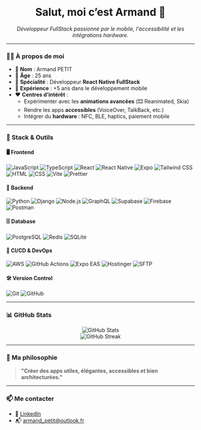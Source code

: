 <h1 align="center">Salut, moi c’est Armand 👋</h1>

<p align="center">
  <em>Développeur FullStack passionné par le mobile, l'accessibilité et les intégrations hardware.</em>
</p>

---

### 👨‍💻 À propos de moi

- 🎯 **Nom** : Armand PETIT  
- 🎂 **Âge** : 25 ans  
- 📱 **Spécialité** : Développeur **React Native FullStack**  
- 🧠 **Expérience** : +5 ans dans le développement mobile  
- ❤️ **Centres d’intérêt** :
  - Expérimenter avec les **animations avancées** (🎞️ Reanimated, Skia)
  - Rendre les apps **accessibles** (VoiceOver, TalkBack, etc.)
  - Intégrer du **hardware** : NFC, BLE, haptics, paiement mobile

---

### 🧰 Stack & Outils

#### 🖥️ Frontend  
![JavaScript](https://img.shields.io/badge/-JavaScript-black?style=flat-square&logo=javascript) ![TypeScript](https://img.shields.io/badge/-TypeScript-3178c6?style=flat-square&logo=typescript) ![React](https://img.shields.io/badge/-React-20232a?style=flat-square&logo=react) ![React Native](https://img.shields.io/badge/-React%20Native-61DAFB?style=flat-square&logo=react) ![Expo](https://img.shields.io/badge/-Expo-000020?style=flat-square&logo=expo) ![Tailwind CSS](https://img.shields.io/badge/-Tailwind%20CSS-38B2AC?style=flat-square&logo=tailwind-css) ![HTML](https://img.shields.io/badge/-HTML5-e34c26?style=flat-square&logo=html5) ![CSS](https://img.shields.io/badge/-CSS3-1572B6?style=flat-square&logo=css3) ![Vite](https://img.shields.io/badge/-Vite-646CFF?style=flat-square&logo=vite) ![Prettier](https://img.shields.io/badge/-Prettier-F7B93E?style=flat-square&logo=prettier)

#### 🧪 Backend

![Python](https://img.shields.io/badge/-Python-3670A0?style=flat-square&logo=python) ![Django](https://img.shields.io/badge/-Django-092E20?style=flat-square&logo=django) ![Node.js](https://img.shields.io/badge/-Node.js-43853D?style=flat-square&logo=node.js) ![GraphQL](https://img.shields.io/badge/-GraphQL-e535ab?style=flat-square&logo=graphql) ![Supabase](https://img.shields.io/badge/-Supabase-3ECF8E?style=flat-square&logo=supabase) ![Firebase](https://img.shields.io/badge/-Firebase-FFCA28?style=flat-square&logo=firebase) ![Postman](https://img.shields.io/badge/-Postman-FF6C37?style=flat-square&logo=postman)

#### 🗄️ Database  
![PostgreSQL](https://img.shields.io/badge/-PostgreSQL-336791?style=flat-square&logo=postgresql) ![Redis](https://img.shields.io/badge/-Redis-DC382D?style=flat-square&logo=redis) ![SQLite](https://img.shields.io/badge/-SQLite-003B57?style=flat-square&logo=sqlite)

#### 🚀 CI/CD & DevOps  
![AWS](https://img.shields.io/badge/-AWS-232F3E?style=flat-square&logo=amazon-aws) ![GitHub Actions](https://img.shields.io/badge/-GitHub%20Actions-2088FF?style=flat-square&logo=github-actions) ![Expo EAS](https://img.shields.io/badge/-Expo%20EAS-000?style=flat-square&logo=expo) ![Hostinger](https://img.shields.io/badge/-Hostinger-673de6?style=flat-square&logo=hostinger) ![SFTP](https://img.shields.io/badge/-SFTP-222222?style=flat-square)

#### 🛠️ Version Control  
![Git](https://img.shields.io/badge/-Git-F05032?style=flat-square&logo=git) ![GitHub](https://img.shields.io/badge/-GitHub-181717?style=flat-square&logo=github)

---

### 📊 GitHub Stats

<p align="center">
  <img src="https://github-readme-stats.vercel.app/api?username=virtuoztm&show_icons=true&theme=radical" alt="GitHub Stats" />
  <br/>
  <img src="https://streak-stats.demolab.com?user=virtuoztm&show_icons=true&theme=radical" alt="GitHub Streak" />
</p>

---

### 🎯 Ma philosophie

> **"Créer des apps utiles, élégantes, accessibles et bien architecturées."**

---

### 📫 Me contacter

- 💼 [LinkedIn](https://www.linkedin.com/in/armandpetit)
- 📬 armand_petit@outlook.fr
